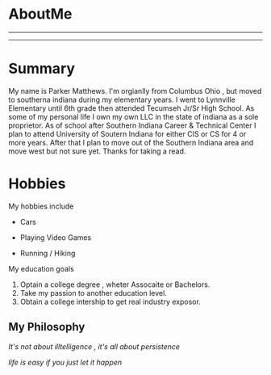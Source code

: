 # AboutMe
---
---
# Summary

[I have a new home]: https://redbirdrants.com/

My name is Parker Matthews. I'm orgianlly from Columbus Ohio , but moved to southerna indiana during my elementary years. I went to Lynnville Elementary until 6th grade then attended Tecumseh Jr/Sr High School. As some of my personal life I own my own LLC in the state of indiana as a sole proprietor. As of school after Southern Indiana Career & Technical Center I plan to attend University of Soutern Indiana for either CIS or CS for 4 or more years. After that I plan to move out of the Southern Indiana area and move west but not sure yet. Thanks for taking a read.

[1]: https://en.wikipedia.org/wiki/Abraham_Lincoln
[2]: https://en.wikipedia.org/wiki/Elon_Musk
[3]: https://en.wikipedia.org/wiki/Shohei_Ohtani

# Hobbies
My hobbies include
- Cars
+ Playing Video Games 
* Running / Hiking

My education goals
1. Optain a college degree , wheter Assocaite or Bachelors.
2. Take my passion to another education level.
3. Obtain a college intership to get real industry exposor.

## My Philosophy 
*It's not about illtelligence , it's all about persistence*

_life is easy if you just let it happen_
